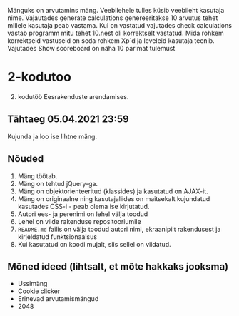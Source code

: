 Mänguks on arvutamins mäng. Veebilehele tulles küsib veebileht kasutaja nime. Vajautades generate calculations genereeritakse 10 arvutus tehet millele kasutaja peab vastama. Kui on vastatud vajutades check calculations vastab programm mitu tehet 10.nest oli korrektselt vastatud. Mida rohkem korrektseid vastuseid on seda rohkem Xp´d ja leveleid kasutaja teenib. Vajutades Show scoreboard on näha 10 parimat tulemust  

# 2-kodutoo

2. kodutöö Eesrakenduste arendamises.

## Tähtaeg 05.04.2021 23:59

Kujunda ja loo ise lihtne mäng. 

## Nõuded

1. Mäng töötab.
1. Mäng on tehtud jQuery-ga. 
1. Mäng on objektorienteeritud (klassides) ja kasutatud on AJAX-it. 
1. Mäng on originaalne ning kasutajaliides on maitsekalt kujundatud kasutades CSS-i - peab olema ise kirjutatud. 
1. Autori ees- ja perenimi on lehel välja toodud
1. Lehel on viide rakenduse repositooriumile
1. `README.md` failis on välja toodud autori nimi, ekraanipilt rakendusest ja kirjeldatud funktsionaalsus
1. Kui kasutatud on koodi mujalt, siis sellel on viidatud. 

## Mõned ideed (lihtsalt, et mõte hakkaks jooksma)

* Ussimäng
* Cookie clicker
* Erinevad arvutamismängud
* 2048

